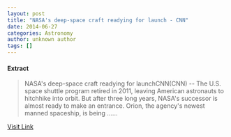 ```yaml
---
layout: post
title: "NASA's deep-space craft readying for launch - CNN"
date: 2014-06-27
categories: Astronomy
author: unknown author
tags: []
---
```





#### Extract
>NASA&#39;s deep-space craft readying for launchCNN(CNN) -- The U.S. space shuttle program retired in 2011, leaving American astronauts to hitchhike into orbit. But after three long years, NASA&#39;s successor is almost ready to make an entrance. Orion, the agency&#39;s newest manned spaceship, is being ......



[Visit Link](http://news.google.com/news/url?sa=t&fd=R&ct2=us&usg=AFQjCNEAHb-PT1Z_gltyGpW9CaS-jusfSw&clid=c3a7d30bb8a4878e06b80cf16b898331&cid=52778543234910&ei=knCtU4mdIIjkgge_0ICoAQ&url=http://www.cnn.com/2014/06/26/tech/innovation/nasa-orion-spacecraft/)


